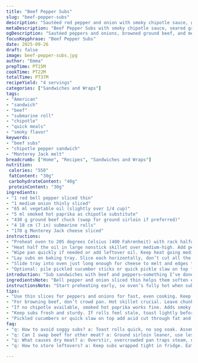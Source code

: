 ```yaml
---
title: "Beef Pepper Subs"
slug: "beef-pepper-subs"
description: "Sautéed red pepper and onion with smoky chipotle sauce, ground seared beef, melted Monterey Jack on soft submarine rolls. A simple, smoky, juicy sandwich with a slight kick. Think quick skillet work, tossing veggies till just tender, sharp aroma of hot pepper. Meat browned fast to keep juices. Cheese melts fast under high oven heat, gooey and golden. Easy to swap chipotle for smoked paprika or hot sauce. Add quick pickled cucumber for crunch contrast. Perfect for dinners when you want messy, hands-on eating but no fuss assembly."
metaDescription: "Beef Pepper Subs with smoky chipotle sauce, seared ground beef, melted Monterey Jack on soft subs. Quick veggie sauté, caramelized meat, gooey cheese finish."
ogDescription: "Sautéed peppers and onions, browned ground beef, and melted cheese layer soft subs for a smoky, juicy sandwich with a punch. Hands messy, flavors bold."
focusKeyphrase: "Beef Pepper Subs"
date: 2025-09-26
draft: false
image: beef-pepper-subs.jpg
author: "Emma"
prepTime: PT15M
cookTime: PT22M
totalTime: PT37M
recipeYield: "4 servings"
categories: ["Sandwiches and Wraps"]
tags:
- "American"
- "sandwich"
- "beef"
- "submarine roll"
- "chipotle"
- "quick meals"
- "smoky flavor"
keywords:
- "beef subs"
- "chipotle pepper sandwich"
- "Monterey Jack melt"
breadcrumb: ["Home", "Recipes", "Sandwiches and Wraps"]
nutrition: 
 calories: "550"
 fatContent: "30g"
 carbohydrateContent: "40g"
 proteinContent: "30g"
ingredients:
- "1 red bell pepper sliced thin"
- "1 medium onion thinly sliced"
- "65 ml vegetable oil (slightly over 1/4 cup)"
- "5 ml smoked hot paprika as chipotle substitute"
- "430 g ground beef chuck (swap for ground sirloin if preferred)"
- "4 18 cm (7 in) submarine rolls"
- "170 g Monterey Jack cheese sliced"
instructions:
- "Preheat oven to 205 degrees Celsius (400 Fahrenheit) with rack halfway up. Let it get good and hot; will speed cheese melt and browning."
- "Heat half the oil in large nonstick skillet over medium-high. Add pepper and onion. Stir often, listen for sizzle, cook till veggies soften but still have bite — about 7 to 8 minutes. Add smoked paprika, toss to coat evenly. Salt and pepper well; flavor build-up happens here. Remove from heat, transfer veggies to a plate."
- "Wipe pan quickly if needed or add leftover oil. Keep heat going medium-high, add half the beef. Let it brown without crowding; resist stirring too much—letting edges caramelize keeps flavor punch. Once seared, break it roughly into chunks with spatula. Repeat with remaining meat. Meat should be browned but still juicy, about 10 minutes total. Drain excess fat if too much."
- "Lay subs on baking tray. Slice each horizontally, don’t cut all the way through — hinge like a book. Layer inside: cheese first (gives gooey base), then beef, top with pepper and onion mix."
- "Slide tray into oven just long enough for cheese to melt and edges to toast, about 6 to 7 minutes. Watch closely; cheese bubbling and slight browning on bread edges is your sign."
- "Optional: pile pickled cucumber sticks or quick pickle slaw on top for acid pop and crunch contrast. Serve immediately, hands messy, sandwich gooey and smoky with lively heat."
introduction: "Sub sandwiches with beef and peppers—something I’ve done a dozen ways but chipping away at timing is key. The bell pepper and onion—want them cooked but still fresh-tasting, not mush. Chipotle's smoky heat is great, but easy to switch out for smoked paprika or hot sauce if you’re out. Beef: high heat, little stirring, for that caramelized crust. Cheese—Monterey Jack melts into a creamy blanket, not overpowering. Toasting the bread just enough gives it bite, keeps it from sogging too fast. The pickled cucumber finish? Crunch and acidity cut through richness. Yeah, it’s simple, but balance matters. Make it messy, hands-on, eat fast. I always learn when to pull subs from the oven just when cheese bubbles peak—timing beats timers."
ingredientsNote: "Bell pepper and onion sliced thin helps them soften evenly and quicken cook time without turning to mush. Oil amount tweaked to ensure enough lubrication for sauté but no greasiness. Smoked paprika swaps chipotle's smoky heat without adding complexity or extra ingredients. Ground beef chuck chosen for balanced fat content, can sub sirloin for leaner option but pay attention to moisture loss. Rolls best fresh, sturdy enough to hold fillings without falling apart; if stale, toast lightly before assembly. Monterey Jack’s mild melting quality is essential; sharper cheeses change profile, so consider mild Mozzarella if needed. Pickled cucumber optional but adds crucial contrast. Feel free to adjust heat with chili flakes or hot pepper sauce."
instructionsNote: "Start preheating early, so oven’s fully hot when subs go in—this quickens cheese melt and bread toasty edges. Sauté peppers and onions till they soften but still hold a bit of snap—cookout signals: aroma deepens, veggies start to color slightly, sizzling sound dims but doesn’t die. Adding smoked paprika at this point infuses that smoky undertone, distributes heat evenly. Browning beef in batches prevents steaming; keep pan hot and don’t overcrowd it—crowding traps steam, messing with crust formation. Break meat after good sear for texture variation, don’t overwork or meat gets dry. Assembling: cheese goes direct to bread for melting just right, toppings layered for balance and structural integrity—meat nestled between cheese and veggies so cheese holds them together. Oven bake just until cheese bubbles and bread’s edges turn golden—too long and bread sogs, cheese separates. Use sensory cues, not strict timing. Finish with acid like quick pickled cucumbers to brighten and cut richness. Hands get greasy; napkins mandatory."
tips:
- "Use thin slices for peppers and onions for fast, even cooking. Keep heat medium-high. Listen for sizzle drop then up again to time softness but still crisp edge. Stir often but not constantly or veggies steam."
- "For browning beef, don’t crowd pan. Hot skillet crucial. Leave chunks undisturbed till crust forms then break gently. Overstir equals steaming, which kills flavor. If pan smoke rises too fast, drop heat slightly."
- "If no chipotle available, smoked hot paprika works fine. Adds smoky warmth without extra heat complexity. Hot sauce swap contains more vinegar, adjust salt accordingly. Start small with substitutions, taste as you go."
- "Keep subs fresh and sturdy. If rolls feel stale, toast lightly before assembling. Avoid watery bread by quick oven toast only or else fillings leak juice. Cheese melts fast; under broiler step keeps gooey top, no dryness."
- "Pickled cucumbers or quick slaw on top add acid cut through fat and texture contrast. Slice thicker sticks for crunch or thin ribbons for bite. Not mandatory but balances heaviness. Serve immediately; messy hands expected, napkins near."
faq:
- "q: How to avoid soggy subs? a: Toast rolls quick, no sog soak. Assemble just before oven. Cheese seals bread. Watch oven time close, cheese bubbling marks done. No standing too long."
- "q: Can I swap beef for other meat? a: Ground sirloin leaner, use less time browning to keep juices. Pork works but changes flavor, add smoky spice back or chipotle base. Chicken tougher, dice fine before cooking."
- "q: What causes dry meat? a: Overstir, overcrowded pan traps steam, no crust. Use medium-high heat, cook in batches if needed. Break chunks gently, don’t overwork meat. Drain fat if too greasy but leave flavor layer."
- "q: How to store leftovers? a: Keep subs wrapped tight in fridge. Eat within 2 days or bread soaks too much. Reheat under oven broiler for crisp edges. Pickled cucumber separate to keep crunch, add fresh before serving."

---
```

